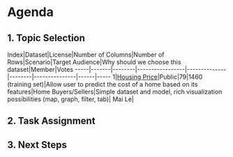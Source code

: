 # Agenda
## 1. Topic Selection

Index|Dataset|License|Number of Columns|Number of Rows|Scenario|Target Audience|Why should we choose this dataset|Member|Votes
-----|-------|--------|-----------------|--------------|--------|---------------|------|-----
1|[Housing Price](https://www.kaggle.com/c/home-data-for-ml-course)|Public|79|1460 (training set)|Allow user to predict the cost of a home based on its features|Home Buyers/Sellers|Simple dataset and model, rich visualization possibilities (map, graph, filter, tab)| Mai Le|

## 2. Task Assignment

## 3. Next Steps
